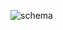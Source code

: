 ![schema](https://user-images.githubusercontent.com/40763359/151073061-c67750e2-c837-466e-8a90-af6c78ceee9e.png)
